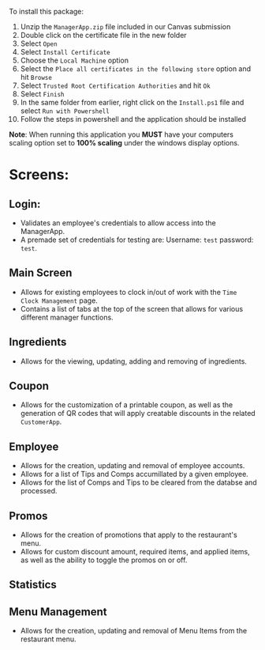 To install this package:

1. Unzip the `ManagerApp.zip` file included in our Canvas submission
2. Double click on the certificate file in the new folder
3. Select `Open`
4. Select `Install Certificate`
5. Choose the `Local Machine` option
6. Select the `Place all certificates in the following store` option and hit `Browse`
7. Select `Trusted Root Certification Authorities` and hit `Ok`
8. Select `Finish`
9. In the same folder from earlier, right click on the `Install.ps1` file and select `Run with Powershell`
10. Follow the steps in powershell and the application should be installed 

**Note**: When running this application you **MUST** have your computers scaling option set to **100% scaling** under the windows display options.

# Screens:

## Login:

- Validates an employee's credentials to allow access into the ManagerApp.
- A premade set of credentials for testing are: Username: `test` password: `test`.

## Main Screen

- Allows for existing employees to clock in/out of work with the `Time Clock Management` page.
- Contains a list of tabs at the top of the screen that allows for various different manager functions.

## Ingredients

- Allows for the viewing, updating, adding and removing of ingredients.

## Coupon

- Allows for the customization of a printable coupon, as well as the generation of QR codes that will apply creatable discounts in the related `CustomerApp`.

## Employee

- Allows for the creation, updating and removal of employee accounts.
- Allows for a list of Tips and Comps accumillated by a given employee.
- Allows for the list of Comps and Tips to be cleared from the databse and processed.

## Promos

- Allows for the creation of promotions that apply to the restaurant's menu. 
- Allows for custom discount amount, required items, and applied items, as well as the ability to toggle the promos on or off.

## Statistics

## Menu Management

- Allows for the creation, updating and removal of Menu Items from the restaurant menu.

